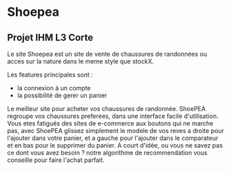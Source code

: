 # Shoepea

## Projet IHM L3 Corte



Le site Shoepea est un site de vente de chaussures de randonnées ou acces sur la nature dans le meme style que stockX. 

Les features principales sont : 
- la connexion à un compte
- la possibilité de gerer un panier


Le meilleur site pour acheter vos chaussures de randonnée. 
ShoePEA regroupe vos chaussures preferees, dans une interface facile d'utilisation. 
Vous etes fatigués des sites de e-commerce aux boutons qui ne marche pas, avec ShoePEA glissez simplement le modele de vos reves a droite pour l'ajouter dans votre panier, et a gauche pour l'ajouter dans le comparateur et en bas pour le supprimer du panier.
A court d'idée, ou vous ne savez pas ce dont vous avez besoin ? notre algorithme de recommendation vous conseille pour faire l'achat parfait. 

